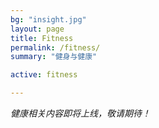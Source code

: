 ```yaml
---
bg: "insight.jpg"
layout: page
title: Fitness
permalink: /fitness/
summary: "健身与健康"

active: fitness

---
```



*健康相关内容即将上线，敬请期待！*

